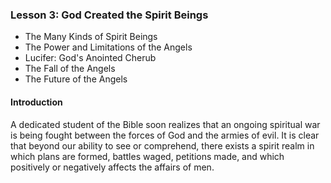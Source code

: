 ### Lesson 3: God Created the Spirit Beings

* The Many Kinds of Spirit Beings
* The Power and Limitations of the Angels
* Lucifer: God&apos;s Anointed Cherub
* The Fall of the Angels
* The Future of the Angels

#### Introduction

A dedicated student of the Bible soon realizes that an ongoing spiritual war is being fought between the forces of God and the armies of evil. It is clear that beyond our ability to see or comprehend, there exists a spirit realm in which plans are formed, battles waged, petitions made, and which positively or negatively affects the affairs of men.
